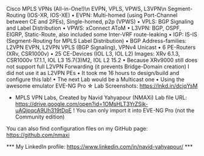 Cisco MPLS VPNs (All-in-One!)\n
EVPN, VPLS, VPWS, L3VPN\n
Segment-Routing (IOS-XR, IOS-XE)
• EVPN: Multi-homed (using Port-Channel between CE and 2PEs), Single-homed, p2p (VPWS)
• VPLS: BGP Signaling and Label Distribution
• VPWS: xConnect AToM
• L3VPN: BGP, OSPF, EIGRP, Static-Route, also included some Inter-VRF route-leaking
• IGP: IS-IS (Segment-Routing for MPLS Label Distribution)
• BGP Address-families: L2VPN EVPN, L2VPN VPLS (BGP Signaling), VPNv4 Unicast
• 6 PE-Routers (XRv, CSR1000v)
• 25 CE-Devices (IOL L3, IOL L2)
Images: XRv 6.1.3, CSR1000v 17.1.1, IOL L3 15.7(3)M2, IOL L2 15.2
• Because XRv9000 still does not support full L2VPN Forwarding (it prevents Bridge-Domain creation) I did not use it as L2VPN PEs
• It took me 16 hours to design/build and configure this lab!
• The next Lab would be a Multicast one
• Using the awesome emulator EVE-NG Pro
☆ Lab Screenshots: https://lnkd.in/dcjqYsM

* MPLS VPN Labs, Created by Navid Yahyapour (NMAXi)
Lab file URL:
  https://drive.google.com/open?id=1OMsHLT3YrZSjk-uAQjpqcA9Uh319tDpE
! You can only import it into EVE-NG Pro (not the Community edition)  

You can also find configuration files on my GitHub page:
  https://github.com/nmaxi
  
*** My LinkedIn profile: https://www.linkedin.com/in/navid-yahyapour/ ***

